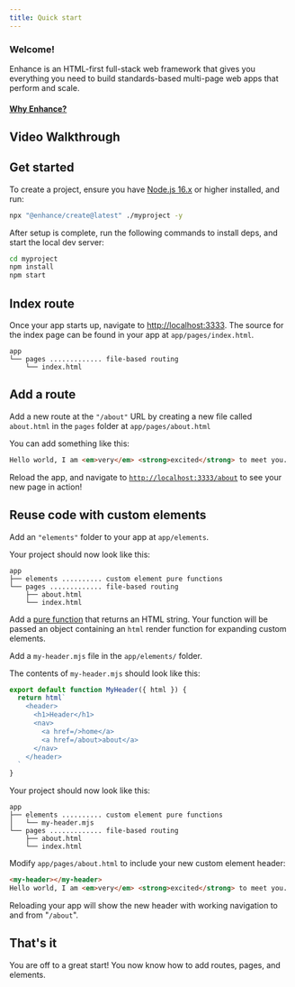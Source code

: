 ```yaml
---
title: Quick start
---
```


### Welcome!

Enhance is an HTML-first full-stack web framework that gives you everything you need to build standards-based multi-page web apps that perform and scale.

#### [Why Enhance?](/docs/learn/why-enhance)

## Video Walkthrough

<doc-video playback-id="ADl6wSlpxTpJKym2OhPd2TQsB64nW01x5dygkSEAfNdU" name="Enhance Quick Start">
  <doc-video-next playback-id="uEucxWZZUxE9BAa02DH00w8C6d89viqBYd4nHU02NFFi7c" name="Quick Start pt 2"></doc-video-next>
  <doc-video-next playback-id="ZqjJbownz016Af48YXjrCE02uqdtdGm8HSUulTNAjZyNg" name="Quick Start pt 3"></doc-video-next>
</doc-video>

## Get started

To create a project, ensure you have <a href=https://nodejs.org>Node.js 16.x</a> or higher installed, and run:

```bash
npx "@enhance/create@latest" ./myproject -y
```

After setup is complete, run the following commands to install deps, and start the local dev server:

```bash
cd myproject
npm install
npm start
```

## Index route

Once your app starts up, navigate to [http://localhost:3333](http://localhost:3333).
The source for the index page can be found in your app at `app/pages/index.html`.

```
app
└── pages ............. file-based routing
    └── index.html
```

## Add a route

Add a new route at the `"/about"` URL by creating a new file called `about.html` in the `pages` folder at `app/pages/about.html`

You can add something like this:

<doc-code filename="app/pages/about.html" >

```html
Hello world, I am <em>very</em> <strong>excited</strong> to meet you.
```

</doc-code>

Reload the app, and navigate to [`http://localhost:3333/about`](http://localhost:3333/about) to see your new page in action!

## Reuse code with custom elements

Add an `"elements"` folder to your app at `app/elements`.

Your project should now look like this:

```
app
├── elements .......... custom element pure functions
└── pages ............. file-based routing
    ├── about.html
    └── index.html
```

Add a [pure function](https://en.wikipedia.org/wiki/Pure_function) that returns an HTML string.
Your function will be passed an object containing an `html` render function for expanding custom elements.

Add a `my-header.mjs` file in the `app/elements/` folder.

The contents of `my-header.mjs` should look like this:

<doc-code filename="app/elements/my-header.mjs" >

```javascript
export default function MyHeader({ html }) {
  return html`
    <header>
      <h1>Header</h1>
      <nav>
        <a href=/>home</a>
        <a href=/about>about</a>
      </nav>
    </header>
  `
}
```

</doc-code>

Your project should now look like this:

```
app
├── elements .......... custom element pure functions
│   └── my-header.mjs
└── pages ............. file-based routing
    ├── about.html
    └── index.html
```

Modify `app/pages/about.html` to include your new custom element header:

<doc-code filename="app/pages/about.html" >

```html
<my-header></my-header>
Hello world, I am <em>very</em> <strong>excited</strong> to meet you.
```

</doc-code>

Reloading your app will show the new header with working navigation to and from "`/about`".

## That's it

You are off to a great start! You now know how to add routes, pages, and elements.

